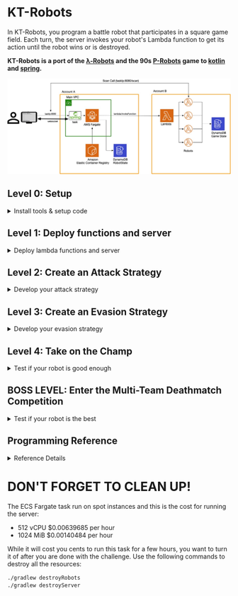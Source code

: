 # KT-Robots

In KT-Robots, you program a battle robot that participates in a square game field. Each turn, the server invokes your robot's Lambda function to get its action until the robot wins or is destroyed.

**KT-Robots is a port of the [λ-Robots](https://github.com/LambdaSharp/LambdaRobots) and the 90s [P-Robots](https://corewar.co.uk/probots.htm) game to [kotlin](https://kotlinlang.org/) and [spring](https://spring.io/).**

![](images/kotlin-robots.jpg)
 
## Level 0: Setup

<details>
<summary>Install tools & setup code</summary>

### Install the required tools
Make sure that you have the following tools installed on your computer.
<details>
<summary>List of required tools</summary>

- [Download and install the JDK 11](https://www.oracle.com/java/technologies/javase-jdk11-downloads.html)
- [Download and install the AWS CLI](https://docs.aws.amazon.com/cli/latest/userguide/install-cliv2.html)
- [Download and install Terraform 12](https://learn.hashicorp.com/terraform/getting-started/install.html)
</details>

### Setup AWS Account and CLI
The challenge requires an AWS account. AWS provides a [*Free Tier*](https://aws.amazon.com/free/), which is sufficient for the challenge.
<details>
<summary>Setup Instructions</summary>

- [Create an AWS Account](https://aws.amazon.com)
- [Configure your AWS profile with the AWS CLI for us-east-2 (Ohio)](https://docs.aws.amazon.com/cli/latest/userguide/cli-chap-configure.html#cli-quick-configuration)
</details>

> **NOTE:** 
> 
> For this challenge we will be using the US-EAST-2 region

### Clone Git Challenge Repository
<details>
<summary>Clone command</summary>

Run the following command to clone the KT-Robots challenge. 
```bash
git clone git@github.com:onema/kt-robots.git
cd kt-robots
```
</details>
</details>

## Level 1: Deploy functions and server
<details>
<summary>Deploy lambda functions and server</summary>
 
### Deploy using Terraform
From the command line use `gradlew` to run the `deployRobots` task: 
```bash
./gradlew deployRobots
```
<details>
<summary>Details</summary>

This task will 
- Compile the `lambda-robots` project
- Deploy the Lambda functions to your AWS account in the `us-east-2` (Ohio) region using Terraform
- The terraform code is in the `lambda-robots/infrastructure` directory
</details>

<details>
<summary>Use the InjelliJ Gradle Plugin</summary>

Or use the IntelliJ Gradle plugin to execute the task.

![deployRobots](images/deployRobots.png)
</details>



Once the command has finished running, the output shows you the ARN of the lambda robots.
```bash
Outputs:

HotShotRobotArn = arn:aws:lambda:us-east-2:123456789012:function:HotShot
RoboDogRobotArn = arn:aws:lambda:us-east-2:123456789012:function:RoboDog
YosemiteSamRobotArn = arn:aws:lambda:us-east-2:1234567890120:function:YosemiteSam
YourRobotARN = arn:aws:lambda:us-east-2:123456789012:function:BringYourOwnRobot
```

The `YourRobotARN` is the robot you will be working on!

> **NOTE:** 
> 
> Open `lambda-robots/src/main/kotlin/io.onema.ktrobots.lambda/functions/BringYourOwnRobot` and customize the `NAME` of your robot to distinguish it from other robots.

### Deploy the game server using Terraform 
From the command line use `gradlew` to run the `deployServer` task:
```bash
./gradlew deployServer
```
<details>
<summary>Details</summary>

This task creates and does a few things:

- Compile the server
- Deploy the game server to your AWS account in the `us-east-2` (Ohio) region using Terraform
- Creates a docker image that runs the server
- Create an ECR docker repository to host the image
- Pushes the image to the new docker repository
- Creates a Fargate cluster
- Creates a service and runs a task exposing port 80
- The terraform code is in the `server/infrastructure` directory


</details>

<details>
<summary>Getting the task IP Address</summary>
Once the deployment has finished, you have to log in to AWS to get the server IP:
- Amazon ECS
- Clusters
- ktrobots-server-cluster
- Tasks
- Select the task from the list
- Copy the Public IP
- You can also expand the task details and get a link to the CloudWatch logs

Once you have the IP paste it in your browser.
```bash
# For example
http://3.1.11.111/
```
</details>

<details>
<summary>Adding robots to game board</summary>

You can add the robot lambda function ARN to the game board client in the browser.  **You can add the ARN multiple times.**

![Game configuration](images/gameConfiguration.png)

Use the **Advance Configuration** to change any default settings.  Use **Clear Saved Config** to reset all settings to default.
</details>
</details>

## Level 2: Create an Attack Strategy

<details>
<summary>Develop your attack strategy</summary>

Now that you have deployed all the robots to your account add the ARN of the `TargetRobot` multiple times to the KT-Robots server to create targets.


Now update the behavior of `BringYourOwnRobot` to shoot down the target robots. 

### Use Luck - YosemiteSam 
For example, you can use luck, like `YosemiteSam`, which shoots in random directions.

![Yosemite Sam](images/yosemiteSam.png)

<details>
<summary>YosemiteSam Details</summary>

Yosemite Sam is fast and trigger happy!

This robot chooses a random angle on every turn and fires a missile. It has an extra-large engine that helps avoid attacks and keeps its distance from the edges of the game board to avoid collisions!

| Equipment | Type              | Points | Details |
| --------- | ----------------- | ------ | ------- |
| Armor     | Light             | 1      |         |
| Engine    | Extra Large       | 4      |         |
| Radar     | Ultra Short Range | 0      |         |
| Missile   | Dart              | 0      |         |
| Total     |                   | 5      |         |
</details>


### Use Targeting - HotShot 
This robot uses the `scan()` method to find enemies and aim missiles at them. 
![HotShot](images/hotShot.jpg)

<details>
<summary>HotShot Details</summary>

HotShot is patient and accurate; it hardly ever misses its target!

This robot uses the `scan()` method to find targets. If it doesn't find targets, it moves to a new location. If it receives damage, it initiates an evasive move. 

| Equipment | Type        | Points | Details |
| --------- | ----------- | ------ | ------- |
| Armor     | Medium      | 2      |         |
| Engine    | Large       | 3      |         |
| Radar     | Short Range | 1      |         |
| Missile   | Javelin     | 2      |         |
| Total     |             | 8      |         |
</details>

### Chase like a dog - RoboDog 

This robot uses the `scan()` method to find enemies and chases them. 
![RoboDog](images/roboDog.jpg)

<details>
<summary>RoboDog Details</summary>

RoboDog moves at random and scans what is right in front of it. When this dog bites, it won't let go!

This robot uses the `scan()` method to find targets right in from of it. If it does it adjust it's heading to move towards the target, this dog can hit you with a missile and with collision damage!

| Equipment | Type              | Points | Details |
| --------- | ----------------- | ------ | ------- |
| Armor     | Light             | 2      |         |
| Engine    | Standard          | 3      |         |
| Radar     | Ultra Short Range | 0      |         |
| Missile   | Cannon            | 3      |         |
| Total     |                   | 8      |         |
</details>

### TargetRobot 

This robot just sits down and waits to be hit. 
![TargetRobot](images/targetRobot.png)

<details>
<summary>TargetRobot Details</summary>

Please don't be the target robot, and nobody wants to be the target robot!

| Equipment | Type              | Points | Details |
| --------- | ----------------- | ------ | ------- |
| Armor     | Heavy             | 3      |         |
| Engine    | Economy           | 0      |         |
| Radar     | Ultra Short Range | 0      |         |
| Missile   | Dart              | 0      |         |
| Total     |                   | 3      |         |
</details>


### Remember that 
- Other robots may be out of radar range, requiring your robot to move periodically. 
- Your robot can be damaged by its own missiles. 
- Check `gameInfo.farHitRange` to make sure your target is beyond the damage range. 
- If you don't mind a bit of self-inflicted pain, you can also use `gameInfo.nearHitRange` or even `game.directHitRange` instead.
</details>

## Level 3: Create an Evasion Strategy


<details>
<summary>Develop your evasion strategy</summary>
 
Add the `YosemiteSam` ARN twice to the KT-Robots server to create two attackers.

Now update the behavior of `BringYourOwnRobot` to avoid getting shot. 

<details>
<summary>Examples</summary>

You can be in continuous motion, like `YosemiteSam`, which zig-zags across the board, react to damage like `HotShot`,  or chase and ram into your opponents like `RoboDog`.

Beware that a robot cannot change heading without suddenly stopping if its speed exceeds `Robot.MaxSpeed`.
</details>
</details>

## Level 4: Take on the Champ

<details>
<summary>Test if your robot is good enough</summary>

Add the `HotShot` ARN once to the KT-Robots server to create one formidable opponent.

Consider modifying your robot build by tuning the 
- engine
- armor 
- missile
- radar 

Set the proper equipment to suit your attack and evasion strategies. 

**Remember that your build cannot exceed 8 points or your robot will be disqualified from the competition.**

</details>


## BOSS LEVEL: Enter the Multi-Team Deathmatch Competition

<details>
<summary>Test if your robot is the best</summary>

![killer-robots](images/killerRobots.jpg)


For the boss level, your opponent is every other team! Submit your robot ARN and see how well it fares.

**May the odds be ever in your favor!**
</details>


## Programming Reference

<details>
<summary>Reference Details</summary>

### Pre-Build Lambda-Robots

The `lambda-robots/src/main/kotlin/io.onema.ktrobots.lambda/functions/` folder contains additional robots that are deployed, these have different behaviors.
Next, we need a few robots to battle it out. 
* `TargetRobot`: This is a stationary robot for other robots to practice on.
* `YosemiteSam`: This robot runs around shooting in random directions as fast as it can.
* `HotShot`: This robot uses its radar to find other robots and fire at them. When hit, this robot moves around the board.
* `RoboDog`: This robot moves around shooting straight in front of it, when it finds a target it changes direction and chasses it, this robot will do collision damage.

### LambdaRobots SDK

Derive your Lambda-Robot from the `LambdaRobotFunction` provided by the SDK.

#### Abstract Methods
The base class requires two methods to be implemented:

| Method                                                                              | Description                                                                                                                                                                                                                                                    |
| ----------------------------------------------------------------------------------- | -------------------------------------------------------------------------------------------------------------------------------------------------------------------------------------------------------------------------------------------------------------- |
| `fun getBuild(state: LambdaRobotState): Pair<LambdaRobotBuild, LambdaRobotState>`   | This method returns the robot build information, including its name, armor, engine, missile, and radar types, and the robot state object. Note that a build cannot exceed 8 points by default, or the robot will be disqualified at the beginning of the match.
| `fun getAction(state: LambdaRobotState): Pair<LambdaRobotAction, LambdaRobotState>` | This method returns the actions taken by the robot during the turn and the updated robot state                                                                                                                                                                 |

#### Properties
The most commonly needed properties are readily available as properties from the base class. Additional information about the game or the robot is available via the `Game` and `Robot` properties, respectively.

| Property           | Type          | Description                                                                                                                                      |
| ------------------ | ------------- | ------------------------------------------------------------------------------------------------------------------------------------------------ |
| `gameInfo`         | `GameInfo`    | Game information data structure. _See below._                                                                                                    |
| `robot`            | `LambdaRobot` | Robot information data structure. _See below._                                                                                                   |

##### `Robot` Properties
| Property                      | Type                | Description                                                                               |
| ----------------------------- | ------------------- | ----------------------------------------------------------------------------------------- |
| `arn`                         | `string`            | Robot invokation identifier, either the AWS Lambda ARN or class namespace + class name.   |
| `id`                          | `string`            | Globally unique robot ID.                                                                 |
| `index`                       | `int`               | Index position of robot. Starts at `0`.                                                   |
| `name`                        | `string`            | Robot display name.                                                                       |
| `status`                      | `LambdaRobotStatus` | Robot status. Either `alive` or `dead`.                                                   |
| `x`                           | `double`            | Robot horizontal position.                                                                |
| `y`                           | `double`            | Robot vertical position.                                                                  |
| `heading`                     | `double`            | Robot heading. Between `0` and `360`. (degrees)                                           |
| `maxDamage`                   | `double`            | Maximum damage before the robot is destroyed.                                             |
| `maxSpeed`                    | `double`            | Engine Maximum speed - armor speed modifier for robot. (m/s)                              |
| `isAlive()`                   | `boolean`           | True if the status == LambdaRobotStatus.alive else false                                  |
| `canFire()`                   | `boolean`           | True if the reloadCoolDown == 0 else false                                                |
| `addDamageDealt()`            | `LambdaRobot`       | Increments the count to the totalDamageDealt                                              |
| `addHit()`                    | `LambdaRobot`       | Increments the count to the totalMissileHitCount                                          |
| `maxTurnSpeed`                | `double`            | Maximum speed at which the robot can change heading without a sudden stop. (m/s)          |
| `speed`                       | `double`            | Robot speed. Between `0` and `engine.maxSpeed`. (m/s)                                     |
| `reloadCoolDown`              | `double`            | Number of seconds before the robot can fire another missile. (s)                          |
| `targetHeading`               | `double`            | Desired heading for robot. The heading will be adjusted accordingly every turn. (degrees) |
| `targetSpeed`                 | `double`            | Desired speed for robot. The current speed will be adjusted accordingly every turn. (m/s) |
| `timeOfDeathGameTurn`         | `int`               | Game turn during which the robot died. `-1` if robot is alive.                            |
| `totalCollisions`             | `int`               | Number of collisions with walls or other robots during match.                             |
| `totalDamageDealt`            | `double`            | Damage dealt by missiles during match.                                                    |
| `totalKills`                  | `int`               | Number of confirmed kills during match.                                                   |
| `totalMissileFiredCount`      | `int`               | Number of missiles fired by robot during match.                                           |
| `totalMissileHitCount`        | `int`               | Number of missiles that hit a target during match.                                        |
| `totalTravelDistance`         | `double`            | Total distance traveled by robot during the match. (m)                                    |
| `damage`                      | `double`            | Accumulated robot damage. Between `0` and `MaxDamage`.                                    |
| `armor.deceleration`          | `double`            | Deceleration when speeding up. (m/s^2)                                                    |
| `armor.collisionDamage`       | `double`            | Amount of damage the robot receives from a collision.                                     |
| `armor.directHitDamage`       | `double`            | Amount of damage the robot receives from a direct hit.                                    |
| `armor.farHitDamage`          | `double`            | Amount of damage the robot receives from a far hit.                                       |
| `armor.nearHitDamage`         | `double`            | Amount of damage the robot receives from a near hit.                                      |
| `engine.acceleration`         | `double`            | Acceleration when speeding up. (m/s^2)                                                    |
| `engine.maxSpeed`             | `double`            | Maximum speed for robot. (m/s)                                                            |
| `missile.directHitDamageBonus`| `double`            | Bonus damage on target for a direct hit.                                                  |
| `missile.farHitDamageBonus`   | `double`            | Bonus damage on target for a far hit.                                                     |
| `missile.nearHitDamageBonus`  | `double`            | Bonus damage on target for a near hit.                                                    |
| `missile.range`               | `double`            | Maximum range for missile. (m)                                                            |
| `missile.reloadCooldown`      | `double`            | Number of seconds between each missile launch. (s)                                        |
| `missile.velocity`            | `double`            | Travel velocity for missile. (m/s)                                                        |
| `radar.maxResolution`         | `double`            | Maximum degrees the radar can scan beyond the selected heading. (degrees)                 |
| `radar.range`                 | `double`            | Maximum range at which the radar can detect an opponent. (m)                              |

##### `GameInfo` Properties
| Property         | Type     | Description                                             |
| ---------------- | -------- | ------------------------------------------------------- |
| `boardWidth`     | `double` | Width of the game board.                                |
| `boardHeight`    | `double` | Height of the game board.                               |
| `secondsPerTurn` | `double` | Number of seconds elapsed per game turn.                |
| `directHitRange` | `double` | Distance for missile impact to count as direct hit.     |
| `nearHitRange`   | `double` | Distance for missile impact to count as near hit.       |
| `farHitRange`    | `double` | Distance for missile impact to count as far hit.        |
| `collisionRange` | `double` | Distance between robots to count as a collision.        |
| `gameTurn`       | `int`    | Current game turn. Starts at `1`.                       |
| `maxGameTurns`   | `int`    | Maximum number of turns before the game ends in a draw. |
| `maxBuildPoints` | `int`    | Maximum number of build points a robot can use.         |
| `apiUrl`         | `string` | URL for game server API.                                |

##### `LambdaRobotAction` Properties
| Property              | Type     | Description                                               |
| --------------------- | -------- | --------------------------------------------------------- |
| `speed`               | `double` | Update the robot speed up to `engine.maxSpeed`.           |
| `heading`             | `double` | Update the robot heading.                                 |
| `fireMissileHeading`  | `double` | Heading of a new fired missile.                           |
| `fireMissileDistance` | `double` | Distance a fired missile can travel up to `missile.range`.|
| `fired`               | `boolean`| Whether a missile was fired or not.                       |
| `arrivedAtDestination`| `boolean`| Whether or not the robot arrived at it's destination.     |

#### Primary Methods
The following methods represent the core capabilities of the robot. They are used to move, fire missiles, and scan their surroundings.

| Method                                       | ReturnType           | Description                                              |
| -------------------------------------------- | -------------------- | -------------------------------------------------------- |
| `scan(heading: Double, resolution: Double)`  | `ScanEnemiesResponse`| Scan the game board in a given deading and resolution. The resolution specifies in the scan arc centered on `heading` with +/- `resolution` tolerance. The max resolution is limited to `Robot.RadarMaxResolution`.|
| `angleToXY(x: Double, y: Double)`            | `Double`             | Determine the angel in degrees relative to the current robot position. Returns a value between -180 and 180 degrees.|
| `distanceToXY(x: Double, y: Double)`         | `Double`             | Determine the distance to X, Y relative to the current robot position.|
| `normalizeAngle(angle: Double)`              | `Double`             | Normalize angle to be between -180 and 180.|
| `getNewHeading(minDistanceToEdge: Int = 100)`| `Int`                | Check if the robot needs to turn based on a minimum distance to the edge and return a new heading if it does.|

#### Support extension functions
The following methods are available to make some operations easier:

| LambdaRobotAction Extension Functions                               | ReturnType         | Description                                              |
| ------------------------------------------------------------------- | ------------------ | -------------------------------------------------------- |
| `LambdaRobotAction.fireMissile(heading: Double, distance: Double)`  | `LambdaRobotAction`| Fire a missile in a given direction with impact at a given distance. A missile can only be fired if `Robot.ReloadCoolDown` is `0`. |
| `LambdaRobotAction.fireMissileToXY(x: Double, y: Double)`           | `LambdaRobotAction`| Convenience function to fire a missile at a specific set of coordinages.|
| `LambdaRobotAction.moveToXY(x: Double, y: Double)`                  | `LambdaRobotAction`| Convenience method to move the robot to a specific location.     |

| LambdaRobotState Extension Functions                               | ReturnType         | Description                                              |
| ------------------------------------------------------------------ | ------------------ | -------------------------------------------------------- |
| `LambdaRobotState.initialize()`                                    | `LambdaRobotState` | Convenience function to set the state to initialized.    |


### Robot Build

By default, 8 build points are available to allocate in any fashion. The robot is disqualified if its build exceeds the maximum number of build points.

The default configuration for each is shown in bold font and an asterisk (*).

#### Radar

| Radar Type       | Radar Range  | Radar Resolution | Points |
| ---------------- | ------------ | ---------------- | ------ |
| ultraShortRange  | 200 meters   | 45 degrees       | 0      |
| shortRange       | 400 meters   | 20 degrees       | 1      |
| **midRange (*)** | 600 meters   | 10 degrees       | 2      |
| longRange        | 800 meters   | 8 degrees        | 3      |
| ultraLongRange   | 1,000 meters | 5 degrees        | 4      |

#### Engine

| Engine Type      | Max. Speed | Acceleration | Points |
| ---------------- | ---------- | ------------ | ------ |
| economy          | 60 m/s     | 7 m/s^2      | 0      |
| compact          | 80 m/s     | 8 m/s^2      | 1      |
| **standard (*)** | 100 m/s    | 10 m/s^2     | 2      |
| large            | 120 m/s    | 12 m/s^2     | 3      |
| extraLarge       | 140 m/s    | 13 m/s^2     | 4      |

#### Armor

| Armor Type     | Direct Hit | Near Hit | Far Hit | Collision | Max. Speed | Deceleration | Points |
| -------------- | ---------- | -------- | ------- | --------- | ---------- | ------------ | ------ |
| ultraLight     | 50         | 25       | 12      | 10        | +35 m/s    | 30 m/s^2     | 0      |
| light          | 16         | 8        | 4       | 3         | +25 m/s    | 25 m/s^2     | 1      |
| **medium (*)** | 8          | 4        | 2       | 2         | -          | 20 m/s^2     | 2      |
| heavy          | 4          | 2        | 1       | 1         | -25 m/s    | 15 m/s^2     | 3      |
| ultraHeavy     | 2          | 1        | 0       | 1         | -45 m/s    | 10 m/s^2     | 4      |

#### Missile

| Missile Type    | Max. Range   | Velocity | Direct Hit Bonus | Near Hit Bonus | Far Hit Bonus | Cooldown | Points |
| --------------- | ------------ | -------- | ---------------- | -------------- | ------------- | -------- | ------ |
| dart            | 1,200 meters | 250 m/s  | 0                | 0              | 0             | 0 sec    | 0      |
| arrow           | 900 meters   | 200 m/s  | 1                | 1              | 0             | 1 sec    | 1      |
| **javelin (*)** | 700 meters   | 150 m/s  | 3                | 2              | 1             | 2 sec    | 2      |
| cannon          | 500 meters   | 100 m/s  | 6                | 4              | 2             | 3 sec    | 3      |
| bFG             | 350 meters   | 75 m/s   | 12               | 8              | 4             | 5 sec    | 4      |

</details>

# DON'T FORGET TO CLEAN UP!

The ECS Fargate task run on spot instances and this is the cost for running the server:

- 512 vCPU $0.00639685 per hour
- 1024 MiB $0.00140484 per hour

While it will cost you cents to run this task for a few hours, you want to turn it of after you are done with the challenge.
Use the following commands to destroy all the resources:

```bash
./gradlew destroyRobots
./gradlew destroyServer
```
